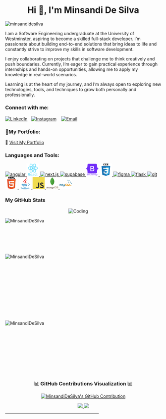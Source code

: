 <h1 align="center">Hi 👋, I'm Minsandi De Silva</h1>

<p align="left"> <img src="https://komarev.com/ghpvc/?username=minsandidesilva&label=Profile%20views&color=0e75b6&style=flat" alt="minsandidesilva" /> </p>

<div>
 <p>   
I am a Software Engineering undergraduate at the University of Westminster, aspiring to become a skilled full-stack developer. I’m passionate about building end-to-end solutions that bring ideas to life and constantly strive to improve my skills in software development.

I enjoy collaborating on projects that challenge me to think creatively and push boundaries. Currently, I’m eager to gain practical experience through internships and hands-on opportunities, allowing me to apply my knowledge in real-world scenarios.

Learning is at the heart of my journey, and I’m always open to exploring new technologies, tools, and techniques to grow both personally and professionally.

</p>
</div>

<h3 align="left">Connect with me:</h3>
<p align="left">
<a href="www.linkedin.com/in/minsandi-de-silva-3424552a7" target="blank"><img align="center" src="https://raw.githubusercontent.com/rahuldkjain/github-profile-readme-generator/master/src/images/icons/Social/linked-in-alt.svg" alt="LinkedIn" height="39" width="40" /></a> &nbsp;
<a href="https://instagram.com/min_siiiii" target="blank"><img align="center" src="https://raw.githubusercontent.com/rahuldkjain/github-profile-readme-generator/master/src/images/icons/Social/instagram.svg" alt="Instagram" height="40" width="40"/></a> &nbsp;&nbsp;
<a href="mailto:minsandidesilva21@gmail.com" target="blank"><img align="center" src="https://cdn-icons-png.flaticon.com/512/732/732200.png" alt="Email" height="45" width="40" /></a> 
</p>

<h3 align="left">📌My Portfolio:</h3>
<p>
🔗 <a href="https://minsandidesilva.netlify.app/" target="_blank">Visit My Portfolio</a>
</p>

<h3 align="left">Languages and Tools:</h3>
<p align="left"> 
<a href="https://angular.io" target="_blank" rel="noreferrer"> <img src="https://angular.io/assets/images/logos/angular/angular.svg" alt="angular" width="40" height="40"/> </a> 
<a href="https://react.dev/" target="_blank" rel="noreferrer"> <img src="https://raw.githubusercontent.com/devicons/devicon/master/icons/react/react-original-wordmark.svg" alt="react" width="40" height="40"/> </a>
<a href="https://nextjs.org/" target="_blank" rel="noreferrer"> <img src="https://cdn.worldvectorlogo.com/logos/nextjs-2.svg" alt="next.js" width="40" height="40"/> </a>
<a href="https://supabase.com/" target="_blank" rel="noreferrer"> <img src="https://seeklogo.com/images/S/supabase-logo-DCC676FFE2-seeklogo.com.png" alt="supabase" width="40" height="40"/> </a>
<a href="https://getbootstrap.com" target="_blank" rel="noreferrer"> <img src="https://raw.githubusercontent.com/devicons/devicon/master/icons/bootstrap/bootstrap-plain-wordmark.svg" alt="bootstrap" width="40" height="40"/> </a> 
<a href="https://www.w3schools.com/css/" target="_blank" rel="noreferrer"> <img src="https://raw.githubusercontent.com/devicons/devicon/master/icons/css3/css3-original-wordmark.svg" alt="css3" width="40" height="40"/> </a> 
<a href="https://www.figma.com/" target="_blank" rel="noreferrer"> <img src="https://www.vectorlogo.zone/logos/figma/figma-icon.svg" alt="figma" width="40" height="40"/> </a> 
<a href="https://flask.palletsprojects.com/" target="_blank" rel="noreferrer"> <img src="https://www.vectorlogo.zone/logos/pocoo_flask/pocoo_flask-icon.svg" alt="flask" width="40" height="40"/> </a> 
<a href="https://git-scm.com/" target="_blank" rel="noreferrer"> <img src="https://www.vectorlogo.zone/logos/git-scm/git-scm-icon.svg" alt="git" width="40" height="40"/> </a> 
<a href="https://www.w3.org/html/" target="_blank" rel="noreferrer"> <img src="https://raw.githubusercontent.com/devicons/devicon/master/icons/html5/html5-original-wordmark.svg" alt="html5" width="40" height="40"/> </a> 
<a href="https://www.java.com" target="_blank" rel="noreferrer"> <img src="https://raw.githubusercontent.com/devicons/devicon/master/icons/java/java-original.svg" alt="java" width="40" height="40"/> </a> 
<a href="https://developer.mozilla.org/en-US/docs/Web/JavaScript" target="_blank" rel="noreferrer"> <img src="https://raw.githubusercontent.com/devicons/devicon/master/icons/javascript/javascript-original.svg" alt="javascript" width="40" height="40"/> </a> 
<a href="https://www.mongodb.com/" target="_blank" rel="noreferrer"> <img src="https://raw.githubusercontent.com/devicons/devicon/master/icons/mongodb/mongodb-original-wordmark.svg" alt="mongodb" width="40" height="40"/> </a> 
<a href="https://www.mysql.com/" target="_blank" rel="noreferrer"> <img src="https://raw.githubusercontent.com/devicons/devicon/master/icons/mysql/mysql-original-wordmark.svg" alt="mysql" width="40" height="40"/> </a> 
</p>

<h3>My GitHub Stats</h3>
<img align="right" alt="Coding" width="300" src="https://cdn.dribbble.com/users/1277312/screenshots/14733298/media/39b1045e593737587dd60e42c8422d1f.gif" >
<br>

<p><img align="left" src="https://github-readme-stats.vercel.app/api/top-langs?username=MinsandiDeSilva&show_icons=true&theme=tokyonight&locale=en&layout=compact" alt="MinsandiDeSilva" /></p>
<br><br><br><br><br><br>

<p>&nbsp;<img align="left" src="https://github-readme-stats.vercel.app/api?username=MinsandiDeSilva&show_icons=true&theme=tokyonight&locale=en" alt="MinsandiDeSilva" /></p>
<br><br><br><br><br><br><br><br><br><br>

<p><img align="left" src="https://github-readme-streak-stats.herokuapp.com/?user=MinsandiDeSilva&theme=tokyonight" alt="MinsandiDeSilva" /></p>
<br><br><br><br><br><br><br><br><br><br>


<!-- GitHub Skyline and Alternative Visualizations -->
<h3 align="center">📊 GitHub Contributions Visualization 📊</h3>

<!-- GitHub Contribution Calendar -->
<p align="center">
  <a href="https://github.com/SoshanW">
    <img src="https://github-profile-summary-cards.vercel.app/api/cards/profile-details?username=MinsandiDeSilva&theme=github_dark" alt="MinsandiDeSilva's GitHub Contribution" />
  </a>
</p>

<!-- GitHub Stats Cards in a 2x2 Grid -->
<div align="center">
  <a href="https://github.com/MinsandiDeSilva">
    <img src="https://github-profile-summary-cards.vercel.app/api/cards/repos-per-language?username=MinsandiDeSilva&theme=github_dark&title_font_size=14" width="45%" />
  </a>
  <a href="https://github.com/MinsandiDeSilva">
    <img src="https://github-profile-summary-cards.vercel.app/api/cards/most-commit-language?username=MinsandiDeSilva&theme=github_dark&title_font_size=14" width="45%" />
  </a>
</div>

<hr width="60%" >
